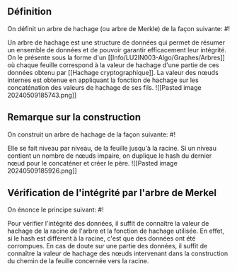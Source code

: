 ## Définition
On définit un arbre de hachage (ou arbre de Merkle) de la façon suivante: #!

Un arbre de hachage est une structure de données qui permet de résumer un ensemble de données et de pouvoir garantir efficacement leur intégrité. On le présente sous la forme d'un [[Info/LU2IN003-Algo/Graphes/Arbres]] où chaque feuille correspond à la valeur de hachage d'une partie de ces données obtenu par [[Hachage cryptographique]]. 
La valeur des nœuds internes est obtenue en appliquant la fonction de hachage sur les concaténation des valeurs de hachage de ses fils. ![[Pasted image 20240509185743.png]]
<!--ID: 1715276081978-->


## Remarque sur la construction
On construit un arbre de hachage de la façon suivante: #!

Elle se fait niveau par niveau, de la feuille jusqu'à la racine.
Si un niveau contient un nombre de nœuds impaire, on duplique le hash du dernier nœud pour le concaténer et créer le père. ![[Pasted image 20240509185926.png]]
<!--ID: 1715276081979-->


## Vérification de l'intégrité par l'arbre de Merkel
On énonce le principe suivant: #!

Pour vérifier l'intégrité des données, il suffit de connaître la valeur de hachage de la racine de l'arbre et la fonction de hachage utilisée. En effet, si le hash est différent à la racine, c'est que des données ont été corrompues.
En cas de doute sur une partie des données, il suffit de connaître la valeur de hachage des nœuds intervenant dans la construction du chemin de la feuille concernée vers la racine.
<!--ID: 1715276081981-->
